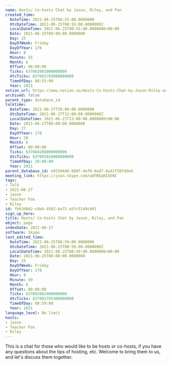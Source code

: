 ```yaml
---
name: Hosts/ Co-hosts Chat by Jason, Riley, and Pan
created_time:
  DateTime: 2021-06-25T08:55:00.0000000
  UtcDateTime: 2021-06-25T00:55:00.0000000Z
  LocalDateTime: 2021-06-25T00:55:00.0000000+00:00
  Date: 2021-06-25T00:00:00.0000000
  Day: 25
  DayOfWeek: Friday
  DayOfYear: 176
  Hour: 8
  Minute: 55
  Month: 6
  Offset: 08:00:00
  Ticks: 637602081000000000
  UtcTicks: 637601793000000000
  TimeOfDay: 08:55:00
  Year: 2021
notion_url: https://www.notion.so/Hosts-Co-hosts-Chat-by-Jason-Riley-and-Pan-fb63dbb2c0eb4582ba72a5fc5149cb01
archived: false
parent_type: database_id
talktime:
  DateTime: 2021-06-27T20:00:00.0000000
  UtcDateTime: 2021-06-27T12:00:00.0000000Z
  LocalDateTime: 2021-06-27T12:00:00.0000000+00:00
  Date: 2021-06-27T00:00:00.0000000
  Day: 27
  DayOfYear: 178
  Hour: 20
  Month: 6
  Offset: 08:00:00
  Ticks: 637604208000000000
  UtcTicks: 637603920000000000
  TimeOfDay: 20:00:00
  Year: 2021
parent_database_id: e9339446-880f-4ef0-8ad7-8ad1f507dded
meeting_link: https://join.skype.com/wEhREpKESENC
tags:
- Talk
- 2021-06-27
- Jason
- Teacher Pan
- Riley
id: fb63dbb2-c0eb-4582-ba72-a5fc5149cb01
sign_up_here: 
title: Hosts/ Co-hosts Chat by Jason, Riley, and Pan
object: page
indexDate: 2021-06-27
software: Skype
last_edited_time:
  DateTime: 2021-06-25T08:59:00.0000000
  UtcDateTime: 2021-06-25T00:59:00.0000000Z
  LocalDateTime: 2021-06-25T00:59:00.0000000+00:00
  Date: 2021-06-25T00:00:00.0000000
  Day: 25
  DayOfWeek: Friday
  DayOfYear: 176
  Hour: 8
  Minute: 59
  Month: 6
  Offset: 08:00:00
  Ticks: 637602083400000000
  UtcTicks: 637601795400000000
  TimeOfDay: 08:59:00
  Year: 2021
language_level: No limit
hosts:
- Jason
- Teacher Pan
- Riley
---
```


This is a chat for those who would like to be hosts or co-hosts, if you have any questions about the tips of hosting, etc. Welcome to bring them to us, and let's discuss them together.

